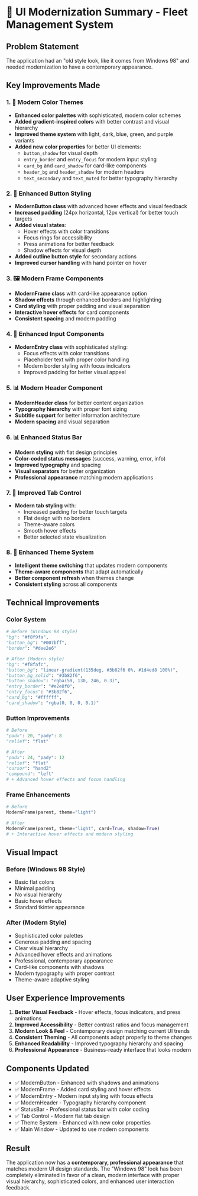 # 🎨 UI Modernization Summary - Fleet Management System

## Problem Statement
The application had an "old style look, like it comes from Windows 98" and needed modernization to have a contemporary appearance.

## Key Improvements Made

### 1. 🎨 Modern Color Themes
- **Enhanced color palettes** with sophisticated, modern color schemes
- **Added gradient-inspired colors** with better contrast and visual hierarchy
- **Improved theme system** with light, dark, blue, green, and purple variants
- **Added new color properties** for better UI elements:
  - `button_shadow` for visual depth
  - `entry_border` and `entry_focus` for modern input styling
  - `card_bg` and `card_shadow` for card-like components
  - `header_bg` and `header_shadow` for modern headers
  - `text_secondary` and `text_muted` for better typography hierarchy

### 2. 🔲 Enhanced Button Styling
- **ModernButton class** with advanced hover effects and visual feedback
- **Increased padding** (24px horizontal, 12px vertical) for better touch targets
- **Added visual states**:
  - Hover effects with color transitions
  - Focus rings for accessibility
  - Press animations for better feedback
  - Shadow effects for visual depth
- **Added outline button style** for secondary actions
- **Improved cursor handling** with hand pointer on hover

### 3. 🖼️ Modern Frame Components
- **ModernFrame class** with card-like appearance option
- **Shadow effects** through enhanced borders and highlighting
- **Card styling** with proper padding and visual separation
- **Interactive hover effects** for card components
- **Consistent spacing** and modern padding

### 4. 📝 Enhanced Input Components
- **ModernEntry class** with sophisticated styling:
  - Focus effects with color transitions
  - Placeholder text with proper color handling
  - Modern border styling with focus indicators
  - Improved padding for better visual appeal

### 5. 📊 Modern Header Component
- **ModernHeader class** for better content organization
- **Typography hierarchy** with proper font sizing
- **Subtitle support** for better information architecture
- **Modern spacing** and visual separation

### 6. 📊 Enhanced Status Bar
- **Modern styling** with flat design principles
- **Color-coded status messages** (success, warning, error, info)
- **Improved typography** and spacing
- **Visual separators** for better organization
- **Professional appearance** matching modern applications

### 7. 🎯 Improved Tab Control
- **Modern tab styling** with:
  - Increased padding for better touch targets
  - Flat design with no borders
  - Theme-aware colors
  - Smooth hover effects
  - Better selected state visualization

### 8. 🎨 Enhanced Theme System
- **Intelligent theme switching** that updates modern components
- **Theme-aware components** that adapt automatically
- **Better component refresh** when themes change
- **Consistent styling** across all components

## Technical Improvements

### Color System
```python
# Before (Windows 98 style)
"bg": "#f8f9fa",
"button_bg": "#007bff",
"border": "#dee2e6"

# After (Modern style)
"bg": "#f8fafc",
"button_bg": "linear-gradient(135deg, #3b82f6 0%, #1d4ed8 100%)",
"button_bg_solid": "#3b82f6",
"button_shadow": "rgba(59, 130, 246, 0.3)",
"entry_border": "#e2e8f0",
"entry_focus": "#3b82f6",
"card_bg": "#ffffff",
"card_shadow": "rgba(0, 0, 0, 0.1)"
```

### Button Improvements
```python
# Before
"padx": 20, "pady": 8
"relief": "flat"

# After
"padx": 24, "pady": 12
"relief": "flat"
"cursor": "hand2"
"compound": "left"
# + Advanced hover effects and focus handling
```

### Frame Enhancements
```python
# Before
ModernFrame(parent, theme="light")

# After
ModernFrame(parent, theme="light", card=True, shadow=True)
# + Interactive hover effects and modern styling
```

## Visual Impact

### Before (Windows 98 Style)
- Basic flat colors
- Minimal padding
- No visual hierarchy
- Basic hover effects
- Standard tkinter appearance

### After (Modern Style)
- Sophisticated color palettes
- Generous padding and spacing
- Clear visual hierarchy
- Advanced hover effects and animations
- Professional, contemporary appearance
- Card-like components with shadows
- Modern typography with proper contrast
- Theme-aware adaptive styling

## User Experience Improvements

1. **Better Visual Feedback** - Hover effects, focus indicators, and press animations
2. **Improved Accessibility** - Better contrast ratios and focus management
3. **Modern Look & Feel** - Contemporary design matching current UI trends
4. **Consistent Theming** - All components adapt properly to theme changes
5. **Enhanced Readability** - Improved typography hierarchy and spacing
6. **Professional Appearance** - Business-ready interface that looks modern

## Components Updated

- ✅ ModernButton - Enhanced with shadows and animations
- ✅ ModernFrame - Added card styling and hover effects  
- ✅ ModernEntry - Modern input styling with focus effects
- ✅ ModernHeader - Typography hierarchy component
- ✅ StatusBar - Professional status bar with color coding
- ✅ Tab Control - Modern flat tab design
- ✅ Theme System - Enhanced with new color properties
- ✅ Main Window - Updated to use modern components

## Result

The application now has a **contemporary, professional appearance** that matches modern UI design standards. The "Windows 98" look has been completely eliminated in favor of a clean, modern interface with proper visual hierarchy, sophisticated colors, and enhanced user interaction feedback.